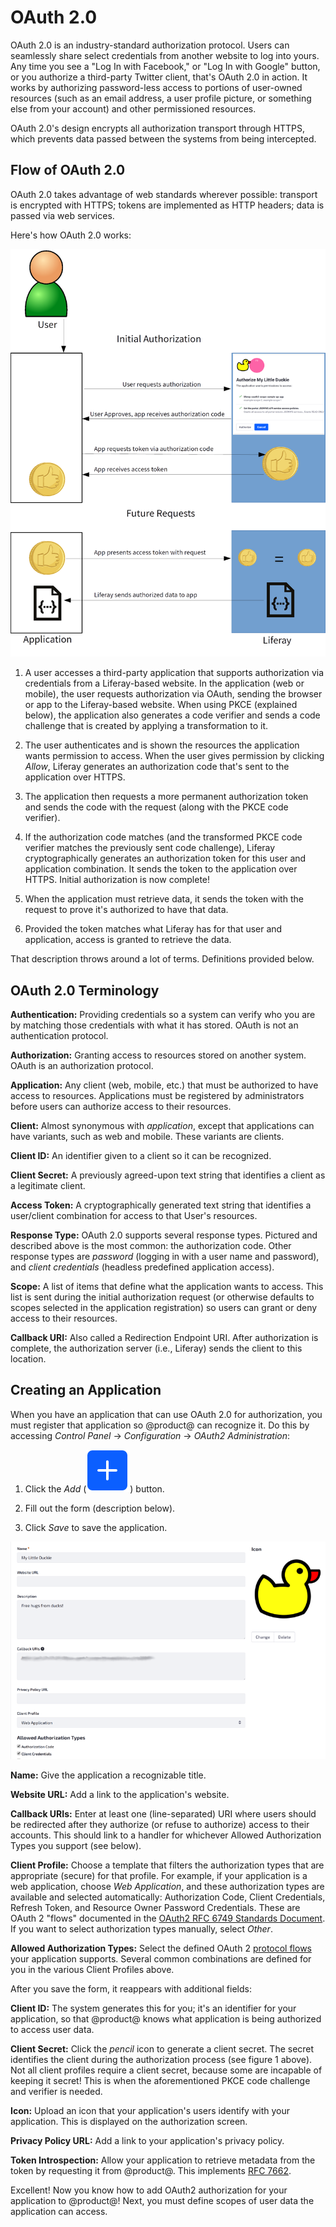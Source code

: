 # OAuth 2.0


OAuth 2.0 is an industry-standard authorization protocol. Users can seamlessly share select credentials from another website to log into yours. Any time you see a "Log In with Facebook," or "Log In with Google" button, or you authorize a third-party Twitter client, that's OAuth 2.0 in action. It works by authorizing password-less access to portions of user-owned resources (such as an email address, a user profile picture, or something else from your account) and other permissioned resources.

OAuth 2.0's design encrypts all authorization transport through HTTPS, which prevents data passed between the systems from being intercepted. 

## Flow of OAuth 2.0

OAuth 2.0 takes advantage of web standards wherever possible: transport is encrypted with HTTPS; tokens are implemented as HTTP headers; data is passed via web services. 

Here's how OAuth 2.0 works: 

![Figure 1: OAuth 2.0 takes advantage of web standards.](./images/oauth-flow.png)

1.  A user accesses a third-party application that supports authorization via credentials from a Liferay-based website. In the application (web or mobile), the user requests authorization via OAuth, sending the browser or app to the Liferay-based website. When using PKCE (explained below), the application also generates a code verifier and sends a code challenge that is created by applying a transformation to it. 

2.  The user authenticates and is shown the resources the application wants permission to access. When the user gives permission by clicking *Allow*, Liferay generates an authorization code that's sent to the application over HTTPS. 

3.  The application then requests a more permanent authorization token and sends the code with the request (along with the PKCE code verifier). 

4.  If the authorization code matches (and the transformed PKCE code verifier matches the previously sent code challenge), Liferay cryptographically generates an authorization token for this user and application combination. It sends the token to the application over HTTPS. Initial authorization is now complete! 

5.  When the application must retrieve data, it sends the token with the request to prove it's authorized to have that data.

6.  Provided the token matches what Liferay has for that user and application, access is granted to retrieve the data. 

That description throws around a lot of terms. Definitions provided below. 

## OAuth 2.0 Terminology

**Authentication:** Providing credentials so a system can verify who you are by matching those credentials with what it has stored. OAuth is not an authentication protocol. 

**Authorization:** Granting access to resources stored on another system. OAuth is an authorization protocol. 

**Application:** Any client (web, mobile, etc.) that must be authorized to have access to resources. Applications must be registered by administrators before users can authorize access to their resources. 

**Client:** Almost synonymous with *application*, except that applications can have variants, such as web and mobile. These variants are clients. 

**Client ID:** An identifier given to a client so it can be recognized. 

**Client Secret:** A previously agreed-upon text string that identifies a client as a legitimate client. 

**Access Token:** A cryptographically generated text string that identifies a user/client combination for access to that User's resources. 

**Response Type:** OAuth 2.0 supports several response types. Pictured and described above is the most common: the authorization code. Other response types are *password* (logging in with a user name and password), and *client credentials* (headless predefined application access). 

**Scope:** A list of items that define what the application wants to access. This list is sent during the initial authorization request (or otherwise defaults to scopes selected in the application registration) so users can grant or deny access to their resources. 

**Callback URI:** Also called a Redirection Endpoint URI. After authorization is complete, the authorization server (i.e., Liferay) sends the client to this location. 

## Creating an Application

When you have an application that can use OAuth 2.0 for authorization, you must register that application so @product@ can recognize it. Do this by accessing *Control Panel* &rarr; *Configuration* &rarr; *OAuth2 Administration*: 

1.  Click the *Add* (![add](./images/icon-add.png)) button. 

2.  Fill out the form (description below). 

3.  Click *Save* to save the application. 

![Figure 2: Adding an application registers it so users can authorize access to their data.](./images/oauth-new-application.png)

**Name:** Give the application a recognizable title. 

**Website URL:** Add a link to the application's website. 

**Callback URIs:** Enter at least one (line-separated) URI where users should be redirected after they authorize (or refuse to authorize) access to their accounts. This should link to a handler for whichever Allowed Authorization Types you support (see below). 

**Client Profile:** Choose a template that filters the authorization types that are appropriate (secure) for that profile. For example, if your application is a web application, choose *Web Application*, and these authorization types are available and selected automatically: Authorization Code, Client Credentials, Refresh Token, and Resource Owner Password Credentials. These are OAuth 2 "flows" documented in the [OAuth2 RFC 6749 Standards Document](https://tools.ietf.org/html/rfc6749). If you want to select authorization types manually, select *Other*. 

**Allowed Authorization Types:** Select the defined OAuth 2 [protocol flows](https://tools.ietf.org/html/rfc6749#section-1.2) your application supports. Several common combinations are defined for you in the various Client Profiles above. 

After you save the form, it reappears with additional fields: 

**Client ID:** The system generates this for you; it's an identifier for your application, so that @product@ knows what application is being authorized to access user data. 

**Client Secret:** Click the *pencil* icon to generate a client secret. The secret identifies the client during the authorization process (see figure
1 above). Not all client profiles require a client secret, because some are incapable of keeping it secret! This is when the aforementioned PKCE code challenge and verifier is needed.

**Icon:** Upload an icon that your application's users identify with your application. This is displayed on the authorization screen. 

**Privacy Policy URL:** Add a link to your application's privacy policy. 

**Token Introspection:** Allow your application to retrieve metadata from the token by requesting it from @product@. This implements [RFC 7662](https://tools.ietf.org/html/rfc7662).

Excellent! Now you know how to add OAuth2 authorization for your application to @product@! Next, you must define scopes of user data the application can access.
